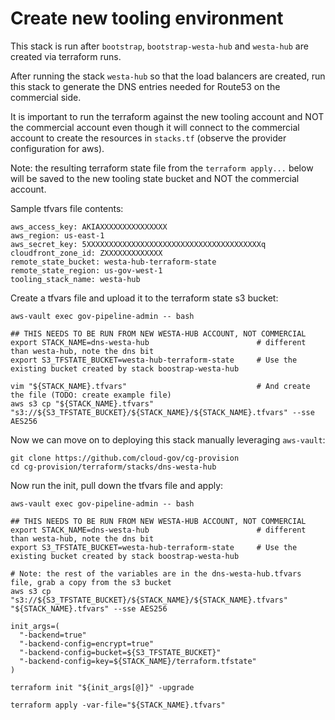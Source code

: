 # Create new tooling environment

This stack is run after `bootstrap`, `bootstrap-westa-hub` and `westa-hub` are created via terraform runs.

After running the stack `westa-hub` so that the load balancers are created, run this stack to generate the DNS entries needed for Route53 on the commercial side.

It is important to run the terraform against the new tooling account and NOT the commercial account even though it will connect to the commercial account to create the resources in `stacks.tf` (observe the provider configuration for aws).


Note: the resulting terraform state file from the `terraform apply...` below will be saved to the new tooling state bucket and NOT the commercial account.


Sample tfvars file contents:

```
aws_access_key: AKIAXXXXXXXXXXXXXXX
aws_region: us-east-1
aws_secret_key: 5XXXXXXXXXXXXXXXXXXXXXXXXXXXXXXXXXXXXXXXq
cloudfront_zone_id: ZXXXXXXXXXXXXX
remote_state_bucket: westa-hub-terraform-state
remote_state_region: us-gov-west-1
tooling_stack_name: westa-hub
```


Create a tfvars file and upload it to the terraform state s3 bucket:

```
aws-vault exec gov-pipeline-admin -- bash

## THIS NEEDS TO BE RUN FROM NEW WESTA-HUB ACCOUNT, NOT COMMERCIAL
export STACK_NAME=dns-westa-hub                        # different than westa-hub, note the dns bit
export S3_TFSTATE_BUCKET=westa-hub-terraform-state     # Use the existing bucket created by stack boostrap-westa-hub

vim "${STACK_NAME}.tfvars"                             # And create the file (TODO: create example file)
aws s3 cp "${STACK_NAME}.tfvars" "s3://${S3_TFSTATE_BUCKET}/${STACK_NAME}/${STACK_NAME}.tfvars" --sse AES256
```


Now we can move on to deploying this stack manually leveraging `aws-vault`:

```
git clone https://github.com/cloud-gov/cg-provision
cd cg-provision/terraform/stacks/dns-westa-hub
```


Now run the init, pull down the tfvars file and apply:

```
aws-vault exec gov-pipeline-admin -- bash

## THIS NEEDS TO BE RUN FROM NEW WESTA-HUB ACCOUNT, NOT COMMERCIAL
export STACK_NAME=dns-westa-hub                        # different than westa-hub, note the dns bit
export S3_TFSTATE_BUCKET=westa-hub-terraform-state     # Use the existing bucket created by stack boostrap-westa-hub

# Note: the rest of the variables are in the dns-westa-hub.tfvars file, grab a copy from the s3 bucket
aws s3 cp "s3://${S3_TFSTATE_BUCKET}/${STACK_NAME}/${STACK_NAME}.tfvars" "${STACK_NAME}.tfvars" --sse AES256

init_args=(
  "-backend=true"
  "-backend-config=encrypt=true"
  "-backend-config=bucket=${S3_TFSTATE_BUCKET}"
  "-backend-config=key=${STACK_NAME}/terraform.tfstate"
)

terraform init "${init_args[@]}" -upgrade

terraform apply -var-file="${STACK_NAME}.tfvars"
```